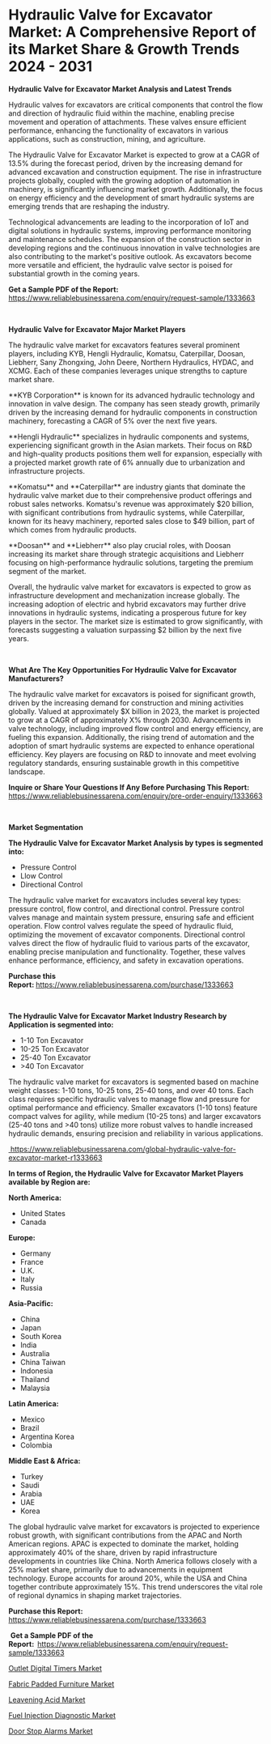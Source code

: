 <p><h1>Hydraulic Valve for Excavator Market: A Comprehensive Report of its Market Share & Growth Trends 2024 - 2031</h1></p><p><strong>Hydraulic Valve for Excavator Market Analysis and Latest Trends</strong></p>
<p><p>Hydraulic valves for excavators are critical components that control the flow and direction of hydraulic fluid within the machine, enabling precise movement and operation of attachments. These valves ensure efficient performance, enhancing the functionality of excavators in various applications, such as construction, mining, and agriculture.</p><p>The Hydraulic Valve for Excavator Market is expected to grow at a CAGR of 13.5% during the forecast period, driven by the increasing demand for advanced excavation and construction equipment. The rise in infrastructure projects globally, coupled with the growing adoption of automation in machinery, is significantly influencing market growth. Additionally, the focus on energy efficiency and the development of smart hydraulic systems are emerging trends that are reshaping the industry.</p><p>Technological advancements are leading to the incorporation of IoT and digital solutions in hydraulic systems, improving performance monitoring and maintenance schedules. The expansion of the construction sector in developing regions and the continuous innovation in valve technologies are also contributing to the market's positive outlook. As excavators become more versatile and efficient, the hydraulic valve sector is poised for substantial growth in the coming years.</p></p>
<p><strong>Get a Sample PDF of the Report:&nbsp;</strong> <a href="https://www.reliablebusinessarena.com/enquiry/request-sample/1333663?utm_campaign=1399&utm_medium=2&utm_source=Github&utm_content=ia&utm_term=18102024&utm_id=hydraulic-valve-for-excavator">https://www.reliablebusinessarena.com/enquiry/request-sample/1333663</a></p>
<p>&nbsp;</p>
<p><strong>Hydraulic Valve for Excavator Major Market Players</strong></p>
<p><p>The hydraulic valve market for excavators features several prominent players, including KYB, Hengli Hydraulic, Komatsu, Caterpillar, Doosan, Liebherr, Sany Zhongxing, John Deere, Northern Hydraulics, HYDAC, and XCMG. Each of these companies leverages unique strengths to capture market share.</p><p>**KYB Corporation** is known for its advanced hydraulic technology and innovation in valve design. The company has seen steady growth, primarily driven by the increasing demand for hydraulic components in construction machinery, forecasting a CAGR of 5% over the next five years.</p><p>**Hengli Hydraulic** specializes in hydraulic components and systems, experiencing significant growth in the Asian markets. Their focus on R&D and high-quality products positions them well for expansion, especially with a projected market growth rate of 6% annually due to urbanization and infrastructure projects.</p><p>**Komatsu** and **Caterpillar** are industry giants that dominate the hydraulic valve market due to their comprehensive product offerings and robust sales networks. Komatsu's revenue was approximately $20 billion, with significant contributions from hydraulic systems, while Caterpillar, known for its heavy machinery, reported sales close to $49 billion, part of which comes from hydraulic products.</p><p>**Doosan** and **Liebherr** also play crucial roles, with Doosan increasing its market share through strategic acquisitions and Liebherr focusing on high-performance hydraulic solutions, targeting the premium segment of the market.</p><p>Overall, the hydraulic valve market for excavators is expected to grow as infrastructure development and mechanization increase globally. The increasing adoption of electric and hybrid excavators may further drive innovations in hydraulic systems, indicating a prosperous future for key players in the sector. The market size is estimated to grow significantly, with forecasts suggesting a valuation surpassing $2 billion by the next five years.</p></p>
<p>&nbsp;</p>
<p><strong>What Are The Key Opportunities For Hydraulic Valve for Excavator Manufacturers?</strong></p>
<p><p>The hydraulic valve market for excavators is poised for significant growth, driven by the increasing demand for construction and mining activities globally. Valued at approximately $X billion in 2023, the market is projected to grow at a CAGR of approximately X% through 2030. Advancements in valve technology, including improved flow control and energy efficiency, are fueling this expansion. Additionally, the rising trend of automation and the adoption of smart hydraulic systems are expected to enhance operational efficiency. Key players are focusing on R&D to innovate and meet evolving regulatory standards, ensuring sustainable growth in this competitive landscape.</p></p>
<p><strong>Inquire or Share Your Questions If Any Before Purchasing This Report:</strong> <a href="https://www.reliablebusinessarena.com/enquiry/pre-order-enquiry/1333663?utm_campaign=1399&utm_medium=2&utm_source=Github&utm_content=ia&utm_term=18102024&utm_id=hydraulic-valve-for-excavator">https://www.reliablebusinessarena.com/enquiry/pre-order-enquiry/1333663</a></p>
<p>&nbsp;</p>
<p><strong>Market Segmentation</strong></p>
<p><strong>The Hydraulic Valve for Excavator Market Analysis by types is segmented into:</strong></p>
<p><ul><li>Pressure Control</li><li>Llow Control</li><li>Directional Control</li></ul></p>
<p><p>The hydraulic valve market for excavators includes several key types: pressure control, flow control, and directional control. Pressure control valves manage and maintain system pressure, ensuring safe and efficient operation. Flow control valves regulate the speed of hydraulic fluid, optimizing the movement of excavator components. Directional control valves direct the flow of hydraulic fluid to various parts of the excavator, enabling precise manipulation and functionality. Together, these valves enhance performance, efficiency, and safety in excavation operations.</p></p>
<p><strong>Purchase this Report:&nbsp;</strong><a href="https://www.reliablebusinessarena.com/purchase/1333663?utm_campaign=1399&utm_medium=2&utm_source=Github&utm_content=ia&utm_term=18102024&utm_id=hydraulic-valve-for-excavator">https://www.reliablebusinessarena.com/purchase/1333663</a></p>
<p>&nbsp;</p>
<p><strong>The Hydraulic Valve for Excavator Market Industry Research by Application is segmented into:</strong></p>
<p><ul><li>1-10 Ton Excavator</li><li>10-25 Ton Excavator</li><li>25-40 Ton Excavator</li><li>>40 Ton Excavator</li></ul></p>
<p><p>The hydraulic valve market for excavators is segmented based on machine weight classes: 1-10 tons, 10-25 tons, 25-40 tons, and over 40 tons. Each class requires specific hydraulic valves to manage flow and pressure for optimal performance and efficiency. Smaller excavators (1-10 tons) feature compact valves for agility, while medium (10-25 tons) and larger excavators (25-40 tons and >40 tons) utilize more robust valves to handle increased hydraulic demands, ensuring precision and reliability in various applications.</p></p>
<p><a href="https://www.reliablebusinessarena.com/global-hydraulic-valve-for-excavator-market-r1333663?utm_campaign=1399&utm_medium=2&utm_source=Github&utm_content=ia&utm_term=18102024&utm_id=hydraulic-valve-for-excavator">&nbsp;https://www.reliablebusinessarena.com/global-hydraulic-valve-for-excavator-market-r1333663</a></p>
<p><strong>In terms of Region, the Hydraulic Valve for Excavator Market Players available by Region are:</strong></p>
<p>
    <p> <strong> North America: </strong>
        <ul>
            <li>United States</li>
            <li>Canada</li>
        </ul>
        </p> 
    <p> <strong> Europe: </strong>
        <ul>
            <li>Germany</li>
            <li>France</li>
            <li>U.K.</li>
            <li>Italy</li>
            <li>Russia</li>
        </ul>
        </p> 
    <p> <strong> Asia-Pacific: </strong>
        <ul>
            <li>China</li>
            <li>Japan</li>
            <li>South Korea</li>
            <li>India</li>
            <li>Australia</li>
            <li>China Taiwan</li>
            <li>Indonesia</li>
            <li>Thailand</li>
            <li>Malaysia</li>
        </ul>
        </p> 
    <p> <strong> Latin America: </strong>
        <ul>
            <li>Mexico</li>
            <li>Brazil</li>
            <li>Argentina Korea</li>
            <li>Colombia</li>
        </ul>
        </p> 
    <p> <strong> Middle East & Africa: </strong>
        <ul>
            <li>Turkey</li>
            <li>Saudi</li>
            <li>Arabia</li>
            <li>UAE</li>
            <li>Korea</li>
        </ul>
    </p>
    </p>
<p><p>The global hydraulic valve market for excavators is projected to experience robust growth, with significant contributions from the APAC and North American regions. APAC is expected to dominate the market, holding approximately 40% of the share, driven by rapid infrastructure developments in countries like China. North America follows closely with a 25% market share, primarily due to advancements in equipment technology. Europe accounts for around 20%, while the USA and China together contribute approximately 15%. This trend underscores the vital role of regional dynamics in shaping market trajectories.</p></p>
<p><strong>Purchase this Report: </strong><a href="https://www.reliablebusinessarena.com/purchase/1333663?utm_campaign=1399&utm_medium=2&utm_source=Github&utm_content=ia&utm_term=18102024&utm_id=hydraulic-valve-for-excavator">https://www.reliablebusinessarena.com/purchase/1333663</a></p>
<p>&nbsp;<strong>Get a Sample PDF of the Report:&nbsp;&nbsp;</strong><a href="https://www.reliablebusinessarena.com/enquiry/request-sample/1333663?utm_campaign=1399&utm_medium=2&utm_source=Github&utm_content=ia&utm_term=18102024&utm_id=hydraulic-valve-for-excavator">https://www.reliablebusinessarena.com/enquiry/request-sample/1333663</a></p>
<p><strong></strong></p>
<p><p><a href="https://www.linkedin.com/pulse/outlet-digital-timers-revenue-growth-report-2024-2031-firmotion-4t49f?utm_campaign=1399&utm_medium=2&utm_source=Github&utm_content=ia&utm_term=18102024&utm_id=hydraulic-valve-for-excavator">Outlet Digital Timers Market</a></p><p><a href="https://github.com/tamvrosiya/Market-Research-Report-List-6/blob/main/fabric-padded-furniture-market.md?utm_campaign=1399&utm_medium=2&utm_source=Github&utm_content=ia&utm_term=18102024&utm_id=hydraulic-valve-for-excavator">Fabric Padded Furniture Market</a></p><p><a href="https://www.linkedin.com/pulse/leavening-acid-market-forecast-global-trends-analysis-c0y9e?utm_campaign=1399&utm_medium=2&utm_source=Github&utm_content=ia&utm_term=18102024&utm_id=hydraulic-valve-for-excavator">Leavening Acid Market</a></p><p><a href="https://www.linkedin.com/pulse/fuel-injection-diagnostic-market-trends-focusing-insight-s5drf?utm_campaign=1399&utm_medium=2&utm_source=Github&utm_content=ia&utm_term=18102024&utm_id=hydraulic-valve-for-excavator">Fuel Injection Diagnostic Market</a></p><p><a href="https://www.linkedin.com/pulse/door-stop-alarms-market-evolution-future-outlook-forecasting-industry-beocf?utm_campaign=1399&utm_medium=2&utm_source=Github&utm_content=ia&utm_term=18102024&utm_id=hydraulic-valve-for-excavator">Door Stop Alarms Market</a></p></p>